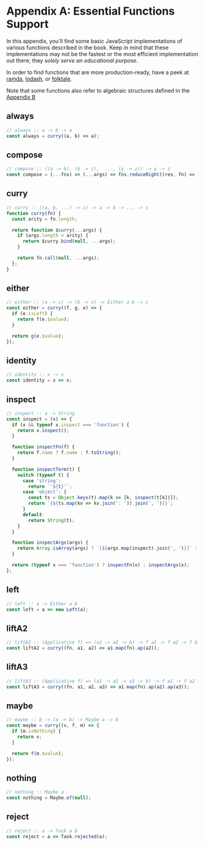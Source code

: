 # Appendix A: Essential Functions Support

In this appendix, you'll find some basic JavaScript implementations of various functions
described in the book. Keep in mind that these implementations may not be the fastest or the
most efficient implementation out there; they *solely serve an educational purpose*.

In order to find functions that are more production-ready, have a peek at
[ramda](https://ramdajs.com/), [lodash](https://lodash.com/), or [folktale](http://folktale.origamitower.com/).

Note that some functions also refer to algebraic structures defined in the [Appendix B](./appendix_b.md)

## always

```js
// always :: a -> b -> a
const always = curry((a, b) => a);
```


## compose

```js
// compose :: ((a -> b), (b -> c),  ..., (y -> z)) -> a -> z
const compose = (...fns) => (...args) => fns.reduceRight((res, fn) => [fn.call(null, ...res)], args)[0];
```


## curry

```js
// curry :: ((a, b, ...) -> c) -> a -> b -> ... -> c
function curry(fn) {
  const arity = fn.length;

  return function $curry(...args) {
    if (args.length < arity) {
      return $curry.bind(null, ...args);
    }

    return fn.call(null, ...args);
  };
}
```


## either

```js
// either :: (a -> c) -> (b -> c) -> Either a b -> c
const either = curry((f, g, e) => {
  if (e.isLeft) {
    return f(e.$value);
  }

  return g(e.$value);
});
```


## identity

```js
// identity :: x -> x
const identity = x => x;
```


## inspect

```js
// inspect :: a -> String
const inspect = (x) => {
  if (x && typeof x.inspect === 'function') {
    return x.inspect();
  }

  function inspectFn(f) {
    return f.name ? f.name : f.toString();
  }

  function inspectTerm(t) {
    switch (typeof t) {
      case 'string':
        return `'${t}'`;
      case 'object': {
        const ts = Object.keys(t).map(k => [k, inspect(t[k])]);
        return `{${ts.map(kv => kv.join(': ')).join(', ')}}`;
      }
      default:
        return String(t);
    }
  }

  function inspectArgs(args) {
    return Array.isArray(args) ? `[${args.map(inspect).join(', ')}]` : inspectTerm(args);
  }

  return (typeof x === 'function') ? inspectFn(x) : inspectArgs(x);
};
```


## left

```js
// left :: a -> Either a b
const left = a => new Left(a);
```


## liftA2

```js
// liftA2 :: (Applicative f) => (a1 -> a2 -> b) -> f a1 -> f a2 -> f b
const liftA2 = curry((fn, a1, a2) => a1.map(fn).ap(a2));
```


## liftA3

```js
// liftA3 :: (Applicative f) => (a1 -> a2 -> a3 -> b) -> f a1 -> f a2 -> f a3 -> f b
const liftA3 = curry((fn, a1, a2, a3) => a1.map(fn).ap(a2).ap(a3));
```


## maybe

```js
// maybe :: b -> (a -> b) -> Maybe a -> b
const maybe = curry((v, f, m) => {
  if (m.isNothing) {
    return v;
  }

  return f(m.$value);
});
```


## nothing

```js
// nothing :: Maybe a
const nothing = Maybe.of(null);
```


## reject 

```js
// reject :: a -> Task a b
const reject = a => Task.rejected(a);
```
